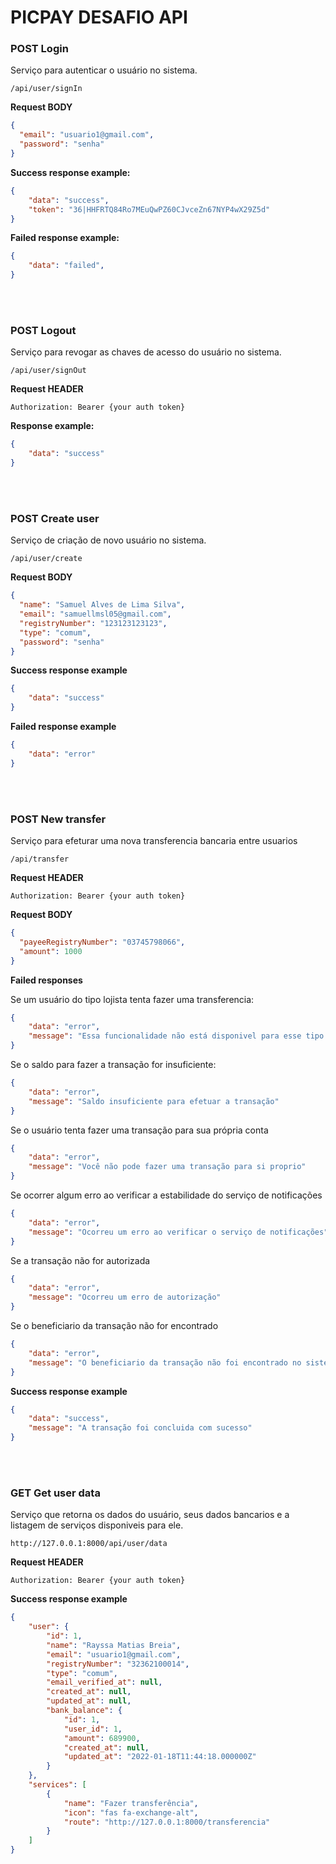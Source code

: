 # **PICPAY DESAFIO API**

### **POST** Login

Serviço para autenticar o usuário no sistema.

```
/api/user/signIn
```

**Request BODY**
```json
{
  "email": "usuario1@gmail.com",
  "password": "senha"
}
```

**Success response example:**

```json
{
    "data": "success",
    "token": "36|HHFRTQ84Ro7MEuQwPZ60CJvceZn67NYP4wX29Z5d"
}
```

**Failed response example:**

```json
{
    "data": "failed",
}
```

<br/><br/>

### **POST** Logout

Serviço para revogar as chaves de acesso do usuário no sistema.

```
/api/user/signOut
```

**Request HEADER**
```
Authorization: Bearer {your auth token}
```

**Response example:**
```json
{
    "data": "success"
}
```

<br/><br/>

### **POST** Create user

Serviço de criação de novo usuário no sistema.

```
/api/user/create
```

**Request BODY**
```json
{
  "name": "Samuel Alves de Lima Silva",
  "email": "samuellmsl05@gmail.com",
  "registryNumber": "123123123123",
  "type": "comum",
  "password": "senha"
}
```

**Success response example**

```json
{
    "data": "success"
}
```

**Failed response example**

```json
{
    "data": "error"
}
```

<br/><br/>

### **POST** New transfer

Serviço para efeturar uma nova transferencia bancaria entre usuarios

```
/api/transfer
```

**Request HEADER**
```
Authorization: Bearer {your auth token}
```

**Request BODY**
```json
{
  "payeeRegistryNumber": "03745798066",
  "amount": 1000
}

```
**Failed responses**

Se um usuário do tipo lojista tenta fazer uma transferencia:

```json
{
    "data": "error",
    "message": "Essa funcionalidade não está disponivel para esse tipo de usuário"
}
```

Se o saldo para fazer a transação for insuficiente:

```json
{
    "data": "error",
    "message": "Saldo insuficiente para efetuar a transação"
}
```

Se o usuário tenta fazer uma transação para sua própria conta
```json
{
    "data": "error",
    "message": "Você não pode fazer uma transação para si proprio"
}
```

Se ocorrer algum erro ao verificar a estabilidade do serviço de notificações
```json
{
    "data": "error",
    "message": "Ocorreu um erro ao verificar o serviço de notificações"
}
```

Se a transação não for autorizada
```json
{
    "data": "error",
    "message": "Ocorreu um erro de autorização"
}
```

Se o beneficiario da transação não for encontrado
```json
{
    "data": "error",
    "message": "O beneficiario da transação não foi encontrado no sistema"
}
```

**Success response example**

```json
{
    "data": "success",
    "message": "A transação foi concluida com sucesso"
}
```


<br/><br/>


### **GET** Get user data

Serviço que retorna os dados do usuário, seus dados bancarios e a listagem de serviços disponiveis para ele.

```
http://127.0.0.1:8000/api/user/data
```
**Request HEADER**
```
Authorization: Bearer {your auth token}
```

**Success response example**

```json
{
    "user": {
        "id": 1,
        "name": "Rayssa Matias Breia",
        "email": "usuario1@gmail.com",
        "registryNumber": "32362100014",
        "type": "comum",
        "email_verified_at": null,
        "created_at": null,
        "updated_at": null,
        "bank_balance": {
            "id": 1,
            "user_id": 1,
            "amount": 689900,
            "created_at": null,
            "updated_at": "2022-01-18T11:44:18.000000Z"
        }
    },
    "services": [
        {
            "name": "Fazer transferência",
            "icon": "fas fa-exchange-alt",
            "route": "http://127.0.0.1:8000/transferencia"
        }
    ]
}
```